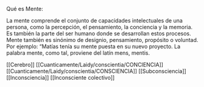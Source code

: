 Qué es Mente:

La mente comprende el conjunto de capacidades intelectuales de una persona, como la percepción, el pensamiento, la conciencia y la memoria. Es también la parte del ser humano donde se desarrollan estos procesos.
Mente también es sinónimo de designio, pensamiento, propósito o voluntad. Por ejemplo: “Matías tenía su mente puesta en su nuevo proyecto.
La palabra mente, como tal, proviene del latín mens, mentis.

[[Cerebro]]
[[Cuanticamente/Laidy/conscientia/CONCIENCIA]]
[[Cuanticamente/Laidy/conscientia/CONSCIENCIA]]
[[Subconsciencia]]
[[Inconsciencia]]
[[Inconsciente colectivo]]